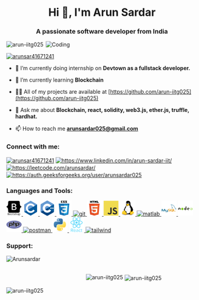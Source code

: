 
<h1 align="center">Hi 👋, I'm Arun Sardar</h1>
<h3 align="center">A passionate software developer from India</h3>
<img align="right" alt="Coding" width="400" src="https://camo.githubusercontent.com/cae12fddd9d6982901d82580bdf321d81fb299141098ca1c2d4891870827bf17/68747470733a2f2f6d69726f2e6d656469756d2e636f6d2f6d61782f313336302f302a37513379765349765f7430696f4a2d5a2e676966">

<p align="left"> <img src="https://komarev.com/ghpvc/?username=arun-iitg025&label=Profile%20views&color=0e75b6&style=flat" alt="arun-iitg025" /> </p>

<p align="left"> <a href="https://twitter.com/arunsar41671241" target="blank"><img src="https://img.shields.io/twitter/follow/arunsar41671241?logo=twitter&style=for-the-badge" alt="arunsar41671241" /></a> </p>

- 🔭 I’m currently doing internship on **Devtown as a fullstack developer.**

- 🌱 I’m currently learning **Blockchain**

- 👨‍💻 All of my projects are available at [https://github.com/arun-iitg025](https://github.com/arun-iitg025)

- 💬 Ask me about **Blockchain, react, solidity, web3.js, ether.js, truffle, hardhat.**

- 📫 How to reach me **arunsardar025@gmail.com**

<h3 align="left">Connect with me:</h3>
<p align="left">
<a href="https://twitter.com/arunsar41671241" target="blank"><img align="center" src="https://raw.githubusercontent.com/rahuldkjain/github-profile-readme-generator/master/src/images/icons/Social/twitter.svg" alt="arunsar41671241" height="30" width="40" /></a>
<a href="https://linkedin.com/in/https://www.linkedin.com/in/arun-sardar-iit/" target="blank"><img align="center" src="https://raw.githubusercontent.com/rahuldkjain/github-profile-readme-generator/master/src/images/icons/Social/linked-in-alt.svg" alt="https://www.linkedin.com/in/arun-sardar-iit/" height="30" width="40" /></a>
<a href="https://www.leetcode.com/https://leetcode.com/arunsardar/" target="blank"><img align="center" src="https://raw.githubusercontent.com/rahuldkjain/github-profile-readme-generator/master/src/images/icons/Social/leet-code.svg" alt="https://leetcode.com/arunsardar/" height="30" width="40" /></a>
<a href="https://auth.geeksforgeeks.org/user/https://auth.geeksforgeeks.org/user/arunsardar025" target="blank"><img align="center" src="https://raw.githubusercontent.com/rahuldkjain/github-profile-readme-generator/master/src/images/icons/Social/geeks-for-geeks.svg" alt="https://auth.geeksforgeeks.org/user/arunsardar025" height="30" width="40" /></a>
</p>

<h3 align="left">Languages and Tools:</h3>
<p align="left"> <a href="https://getbootstrap.com" target="_blank" rel="noreferrer"> <img src="https://raw.githubusercontent.com/devicons/devicon/master/icons/bootstrap/bootstrap-plain-wordmark.svg" alt="bootstrap" width="40" height="40"/> </a> <a href="https://www.cprogramming.com/" target="_blank" rel="noreferrer"> <img src="https://raw.githubusercontent.com/devicons/devicon/master/icons/c/c-original.svg" alt="c" width="40" height="40"/> </a> <a href="https://www.w3schools.com/cpp/" target="_blank" rel="noreferrer"> <img src="https://raw.githubusercontent.com/devicons/devicon/master/icons/cplusplus/cplusplus-original.svg" alt="cplusplus" width="40" height="40"/> </a> <a href="https://www.w3schools.com/css/" target="_blank" rel="noreferrer"> <img src="https://raw.githubusercontent.com/devicons/devicon/master/icons/css3/css3-original-wordmark.svg" alt="css3" width="40" height="40"/> </a> <a href="https://git-scm.com/" target="_blank" rel="noreferrer"> <img src="https://www.vectorlogo.zone/logos/git-scm/git-scm-icon.svg" alt="git" width="40" height="40"/> </a> <a href="https://www.w3.org/html/" target="_blank" rel="noreferrer"> <img src="https://raw.githubusercontent.com/devicons/devicon/master/icons/html5/html5-original-wordmark.svg" alt="html5" width="40" height="40"/> </a> <a href="https://developer.mozilla.org/en-US/docs/Web/JavaScript" target="_blank" rel="noreferrer"> <img src="https://raw.githubusercontent.com/devicons/devicon/master/icons/javascript/javascript-original.svg" alt="javascript" width="40" height="40"/> </a> <a href="https://www.linux.org/" target="_blank" rel="noreferrer"> <img src="https://raw.githubusercontent.com/devicons/devicon/master/icons/linux/linux-original.svg" alt="linux" width="40" height="40"/> </a> <a href="https://www.mathworks.com/" target="_blank" rel="noreferrer"> <img src="https://upload.wikimedia.org/wikipedia/commons/2/21/Matlab_Logo.png" alt="matlab" width="40" height="40"/> </a> <a href="https://www.mysql.com/" target="_blank" rel="noreferrer"> <img src="https://raw.githubusercontent.com/devicons/devicon/master/icons/mysql/mysql-original-wordmark.svg" alt="mysql" width="40" height="40"/> </a> <a href="https://nodejs.org" target="_blank" rel="noreferrer"> <img src="https://raw.githubusercontent.com/devicons/devicon/master/icons/nodejs/nodejs-original-wordmark.svg" alt="nodejs" width="40" height="40"/> </a> <a href="https://www.php.net" target="_blank" rel="noreferrer"> <img src="https://raw.githubusercontent.com/devicons/devicon/master/icons/php/php-original.svg" alt="php" width="40" height="40"/> </a> <a href="https://postman.com" target="_blank" rel="noreferrer"> <img src="https://www.vectorlogo.zone/logos/getpostman/getpostman-icon.svg" alt="postman" width="40" height="40"/> </a> <a href="https://www.python.org" target="_blank" rel="noreferrer"> <img src="https://raw.githubusercontent.com/devicons/devicon/master/icons/python/python-original.svg" alt="python" width="40" height="40"/> </a> <a href="https://reactjs.org/" target="_blank" rel="noreferrer"> <img src="https://raw.githubusercontent.com/devicons/devicon/master/icons/react/react-original-wordmark.svg" alt="react" width="40" height="40"/> </a> <a href="https://tailwindcss.com/" target="_blank" rel="noreferrer"> <img src="https://www.vectorlogo.zone/logos/tailwindcss/tailwindcss-icon.svg" alt="tailwind" width="40" height="40"/> </a> </p>

<h3 align="left">Support:</h3>
<p><a href="https://www.buymeacoffee.com/Arunsardar"> <img align="left" src="https://cdn.buymeacoffee.com/buttons/v2/default-yellow.png" height="50" width="210" alt="Arunsardar" /></a></p><br><br>

<p><img align="left" src="https://github-readme-stats.vercel.app/api/top-langs?username=arun-iitg025&show_icons=true&locale=en&layout=compact" alt="arun-iitg025" /></p>

<p>&nbsp;<img align="center" src="https://github-readme-stats.vercel.app/api?username=arun-iitg025&show_icons=true&locale=en" alt="arun-iitg025" /></p>

<p><img align="center" src="https://github-readme-streak-stats.herokuapp.com/?user=arun-iitg025&" alt="arun-iitg025" /></p>
